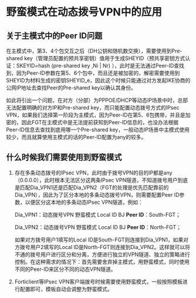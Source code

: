 # 野蛮模式在动态拨号VPN中的应用

## 关于主模式中的Peer ID问题

在主模式中，第3、4个包交互之后（DH公钥和随机数交换），需要使用到Pre-shared key（管理员配置的预共享密钥）值用于生成SHEYID（预共享密钥方式认证：SKEYID=hash (pre-shared key ,Ni | Nr) ），此时是无法通过Peer-ID查找到，因为Peer-ID参数在第5、6个包中，而且还是被加密的，解密需要使用到SHEYID为材料生成的密钥SHEYID_e，因此这个时候只能通过对方发起IKE协商的公网IP地址去查找Peer的Pre-shared key以确认其身份。

如此将引出一个问题，在对方（分部）为PPPOE/DHCP等动态IP场景中时，总部无法配置明确的对方IP和Pre-shared key，而只能配置动态拨号方式的IPsec VPN，如果我们选择第一阶段为主模式，因为Peer-ID在第5、6包携带，并且是加密的，因此FGT在主模式中是无法提前获知到Peer-ID信息的，也没办法根据Peer-ID信息去查找到底用哪一个Pre-shared key，一般动态IP场景中主模式使用较少，而且就算使用主模式的话的Peer-ID配置为any的较多。

## **什么时候我们需要使用到野蛮模式**

1. 存在多条动态拨号的IPsec VPN，此时由于拨号VPN的目的IP都是any（0.0.0.0），此时根本无法区分这两条IPsec VPN隧道，不知道拨号用户到底是匹配Dia_VPN1还是匹配Dia_VPN2（FGT的处理是优先匹配靠前的Dia_VPN），因此为了区分本地的多条动态拨号VPN，则需要配置Peer ID参数，以便区分这本地的多条动态IPsec VPN隧道，例如：

   Dia_VPN1：动态拨号VPN 野蛮模式 Local ID BJ **Peer ID**：South-FGT；

   Dia_VPN2：动态拨号VPN 野蛮模式 Local ID BJ **Peer ID**：North-FGT；

   如果对方拨号用户1填写的Local ID是South-FGT则连接到Dia_VPN1，如果对方拨号用户2填写的Local ID是North-FGT则连接到Dia_VPN2。这样就可以将不通的拨号用户进行区分和分离，方便进行独立的VPN隧道、独立的策略进行控制。在这种需求的情况下：首先需要舍弃掉主模式，用野蛮模式，同时使用不同的Peer-ID来区分不同的动态VPN隧道。

2. Forticlient等IPsec VPN客户端拨号时候需要使用野蛮模式，一般按照模板进行配置即可，模板自动会调整为野蛮模式。
